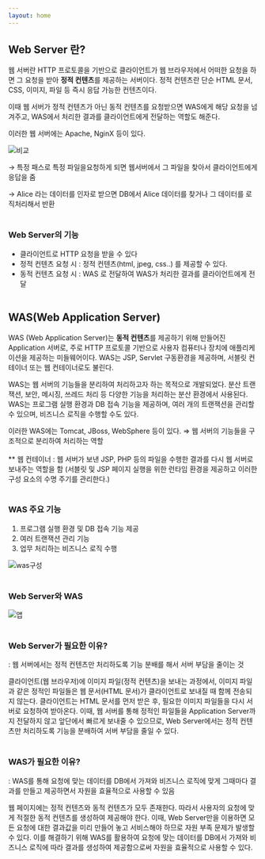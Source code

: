 ```yaml
---
layout: home
---
```


## Web Server 란?

웹 서버란 HTTP 프로토콜을 기반으로 클라이언트가 웹 브라우저에서 어떠한 요청을 하면 그 요청을 받아 **정적 컨텐츠**를 제공하는 서버이다. 정적 컨텐츠란 단순 HTML 문서, CSS, 이미지, 파일 등 즉시 응답 가능한 컨텐츠이다.

이때 웹 서버가 정적 컨텐츠가 아닌 동적 컨텐츠를 요청받으면 WAS에게 해당 요청을 넘겨주고, WAS에서 처리한 결과를 클라이언트에게 전달하는 역할도 해준다.

이러한 웹 서버에는 Apache, NginX 등이 있다.

![비교](https://user-images.githubusercontent.com/127702320/234727472-c401a9ea-c5d4-4fda-9fcd-b235fed37d6d.png)

→ 특정 패스로 특정 파일을요청하게 되면 웹서버에서 그 파일을 찾아서 클라이언트에게 응답을 줌

→ Alice 라는 데이터를 인자로 받으면 DB에서 Alice 데이터를 찾거나 그 데이터를 로직처리해서 반환
   <br/><br/>
### Web Server의 기능

- 클라이언트로 HTTP 요청을 받을 수 있다
- 정적 컨텐츠 요청 시 : 정적 컨텐츠(html, jpeg, css..) 를 제공할 수 있다.
- 동적 컨텐츠 요청 시 : WAS 로 전달하여 WAS가 처리한 결과를 클라이언트에게 전달
   <br/><br/>
## WAS(Web Application Server)

WAS (Web Application Server)는 **동적 컨텐츠**를 제공하기 위해 만들어진 Application 서버로, 주로 HTTP 프로토콜 기반으로 사용자 컴퓨터나 장치에 애플리케이션을 제공하는 미들웨어이다. WAS는 JSP, Servlet 구동환경을 제공하며, 서블릿 컨테이너 또는 웹 컨테이너로도 불린다.

WAS는 웹 서버의 기능들을 분리하여 처리하고자 하는 목적으로 개발되었다. 분산 트랜잭션, 보안, 메시징, 쓰레드 처리 등 다양한 기능을 처리하는 분산 환경에서 사용된다. WAS는 프로그램 실행 환경과 DB 접속 기능을 제공하며, 여러 개의 트랜잭션을 관리할 수 있으며, 비즈니스 로직을 수행할 수도 있다.

이러한 WAS에는 Tomcat, JBoss, WebSphere 등이 있다. 
⇒ 웹 서버의 기능들을 구조적으로 분리하여 처리하는 역할 
   <br/><br/>
** 웹 컨테이너 : 웹 서버가 보낸 JSP, PHP 등의 파일을 수행한 결과를 다시 웹 서버로 보내주는 역할을 함 (서블릿 및 JSP 페이지 실행을 위한 런타임 환경을 제공하고 이러한 구성 요소의 수명 주기를 관리한다.)
   <br/><br/>
### WAS 주요 기능


1. 프로그램 실행 환경 및 DB 접속 기능 제공
2. 여러 트랜잭션 관리 기능
3. 업무 처리하는 비즈니스 로직 수행 

![was구성](https://user-images.githubusercontent.com/127702320/234727466-966bb193-b971-425b-9c32-8b8655c1dadc.png)
   <br/><br/>
### Web Server와 WAS

![앱](https://user-images.githubusercontent.com/127702320/234727474-57355a0e-9714-4e17-959d-70a61ea69dfd.png)
   <br/><br/>
### Web Server가 필요한 이유?

: 웹 서버에서는 정적 컨텐츠만 처리하도록 기능 분배를 해서 서버 부담을 줄이는 것

클라이언트(웹 브라우저)에 이미지 파일(정적 컨텐츠)을 보내는 과정에서, 이미지 파일과 같은 정적인 파일들은 웹 문서(HTML 문서)가 클라이언트로 보내질 때 함께 전송되지 않는다. 클라이언트는 HTML 문서를 먼저 받은 후, 필요한 이미지 파일들을 다시 서버로 요청하여 받아온다. 이때, 웹 서버를 통해 정적인 파일들을 Application Server까지 전달하지 않고 앞단에서 빠르게 보내줄 수 있으므로, Web Server에서는 정적 컨텐츠만 처리하도록 기능을 분배하여 서버 부담을 줄일 수 있다.
   <br/><br/>
### WAS가 필요한 이유?

: WAS를 통해 요청에 맞는 데이터를 DB에서 가져와 비즈니스 로직에 맞게 그때마다 결과를 만들고 제공하면서 자원을 효율적으로 사용할 수 있음

웹 페이지에는 정적 컨텐츠와 동적 컨텐츠가 모두 존재한다. 따라서 사용자의 요청에 맞게 적절한 동적 컨텐츠를 생성하여 제공해야 한다. 이때, Web Server만을 이용하면 모든 요청에 대한 결과값을 미리 만들어 놓고 서비스해야 하므로 자원 부족 문제가 발생할 수 있다. 이를 해결하기 위해 WAS를 활용하여 요청에 맞는 데이터를 DB에서 가져와 비즈니스 로직에 따라 결과를 생성하여 제공함으로써 자원을 효율적으로 사용할 수 있다.